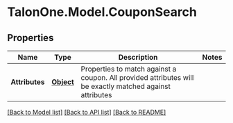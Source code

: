 # TalonOne.Model.CouponSearch
## Properties

Name | Type | Description | Notes
------------ | ------------- | ------------- | -------------
**Attributes** | [**Object**](.md) | Properties to match against a coupon. All provided attributes will be exactly matched against attributes | 

[[Back to Model list]](../README.md#documentation-for-models) [[Back to API list]](../README.md#documentation-for-api-endpoints) [[Back to README]](../README.md)


